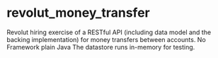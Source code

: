 # revolut_money_transfer
Revolut hiring exercise of a RESTful API (including data model and the backing implementation) for money transfers between accounts. No Framework plain Java
The datastore runs in-memory for testing.